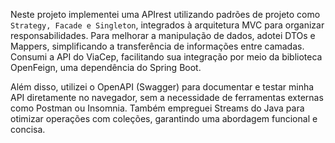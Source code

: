 Neste projeto implementei uma APIrest utilizando padrões de projeto como `Strategy, Facade e Singleton`, integrados à arquitetura MVC para organizar responsabilidades. 
Para melhorar a manipulação de dados, adotei DTOs e Mappers, simplificando a transferência de informações entre camadas. Consumi a API do ViaCep, facilitando sua 
integração por meio da biblioteca OpenFeign, uma dependência do Spring Boot.

Além disso, utilizei o OpenAPI (Swagger) para documentar e testar minha API diretamente no navegador, sem a necessidade de ferramentas externas como Postman ou Insomnia. 
Também empreguei Streams do Java para otimizar operações com coleções, garantindo uma abordagem funcional e concisa.
